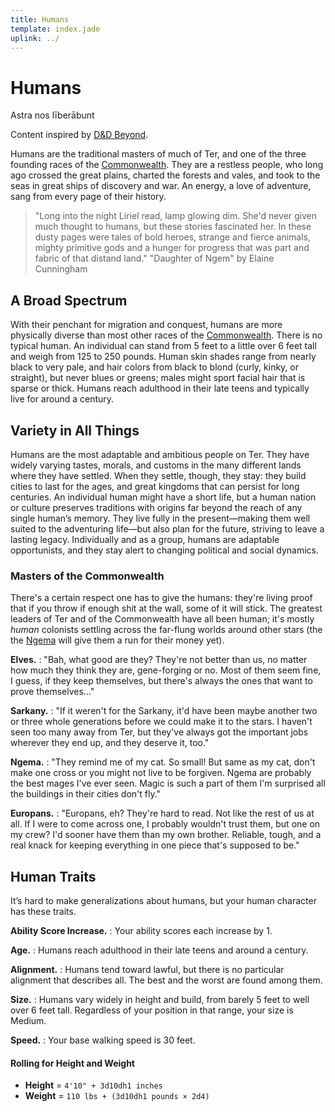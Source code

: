 ```yaml
---
title: Humans
template: index.jade
uplink: ../
---
```


# Humans
<!--{#top.center}-->
<div class="subtitle">Astra nos līberābunt</div>

Content inspired by [D&D Beyond](https://www.dndbeyond.com/characters/races/human).

Humans are the traditional masters of much of Ter, and one of the three founding races of the [Commonwealth]. They are a restless people, who long ago crossed the great plains, charted the forests and vales, and took to the seas in great ships of discovery and war. An energy, a love of adventure, sang from every page of their history.

> "Long into the night Liriel read, lamp glowing dim. She'd never given much thought to humans, but these stories fascinated her. In these dusty pages were tales of bold heroes, strange and fierce animals, mighty primitive gods and a hunger for progress that was part and fabric of that distand land."
> <span class="quote-author">"Daughter of Ngem" by Elaine Cunningham</span>

## A Broad Spectrum
With their penchant for migration and conquest, humans are more physically diverse than most other races of the [Commonwealth]. There is no typical human. An individual can stand from 5 feet to a little over 6 feet tall and weigh from 125 to 250 pounds. Human skin shades range from nearly black to very pale, and hair colors from black to blond (curly, kinky, or straight), but never blues or greens; males might sport facial hair that is sparse or thick. Humans reach adulthood in their late teens and typically live for around a century.

## Variety in All Things
Humans are the most adaptable and ambitious people on Ter. They have widely varying tastes, morals, and customs in the many different lands where they have settled. When they settle, though, they stay: they build cities to last for the ages, and great kingdoms that can persist for long centuries. An individual human might have a short life, but a human nation or culture preserves traditions with origins far beyond the reach of any single human’s memory. They live fully in the present—making them well suited to the adventuring life—but also plan for the future, striving to leave a lasting legacy. Individually and as a group, humans are adaptable opportunists, and they stay alert to changing political and social dynamics.

### Masters of the Commonwealth
There's a certain respect one has to give the humans: they're living proof that if you throw if enough shit at the wall, some of it will stick. The greatest leaders of Ter and of the Commonwealth have all been human; it's mostly *human* colonists settling across the far-flung worlds around other stars (the the [Ngema](../ngema/) will give them a run for their money yet).

**Elves.**
: "Bah, what good are they? They're not better than us, no matter how much they think they are, gene-forging or no. Most of them seem fine, I guess, if they keep themselves, but there's always the ones that want to prove themselves..."

**Sarkany.**
: "If it weren't for the Sarkany, it'd have been maybe another two or three whole generations before we could make it to the stars. I haven't seen too many away from Ter, but they've always got the important jobs wherever they end up, and they deserve it, too."

**Ngema.**
: "They remind me of my cat. So small! But same as my cat, don't make one cross or you might not live to be forgiven. Ngema are probably the best mages I've ever seen. Magic is such a part of them I'm surprised all the buildings in their cities don't fly."

**Europans.**
: "Europans, eh? They're hard to read. Not like the rest of us at all. If I were to come across one, I probably wouldn't trust them, but one on my crew? I'd sooner have them than my own brother. Reliable, tough, and a real knack for keeping everything in one piece that's supposed to be."

## Human Traits
It’s hard to make generalizations about humans, but your human character has these traits.

**Ability Score Increase.**
: Your ability scores each increase by 1.

**Age.**
: Humans reach adulthood in their late teens and around a century.

**Alignment.**
: Humans tend toward lawful, but there is no particular alignment that describes all. The best and the worst are found among them.

**Size.**
: Humans vary widely in height and build, from barely 5 feet to well over 6 feet tall. Regardless of your position in that range, your size is Medium.

**Speed.**
: Your base walking speed is 30 feet.

#### Rolling for Height and Weight

- **Height** = `4'10" + 3d10dh1 inches`
- **Weight** = `110 lbs + (3d10dh1 pounds × 2d4)`

<!-- organization: links -->
[Ngema]: /setting/locations/sol/ngema/
[Commonwealth]: /setting/factions/commonwealth/
[sarkany]: ../sarkany/
